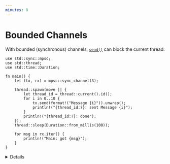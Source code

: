 ```yaml
---
minutes: 8
---
```


# Bounded Channels

With bounded (synchronous) channels, [`send()`] can block the current thread:

```rust,editable
use std::sync::mpsc;
use std::thread;
use std::time::Duration;

fn main() {
    let (tx, rx) = mpsc::sync_channel(3);

    thread::spawn(move || {
        let thread_id = thread::current().id();
        for i in 0..10 {
            tx.send(format!("Message {i}")).unwrap();
            println!("{thread_id:?}: sent Message {i}");
        }
        println!("{thread_id:?}: done");
    });
    thread::sleep(Duration::from_millis(100));

    for msg in rx.iter() {
        println!("Main: got {msg}");
    }
}
```

<details>

- Calling `send()` will block the current thread until there is space in the
  channel for the new message. The thread can be blocked indefinitely if there
  is nobody who reads from the channel.
- A call to `send()` will abort with an error (that is why it returns `Result`)
  if the channel is closed. A channel is closed when the receiver is dropped.
- A bounded channel with a size of zero is called a "rendezvous channel". Every
  send will block the current thread until another thread calls [`recv()`].

</details>

[`send()`]: https://doc.rust-lang.org/std/sync/mpsc/struct.SyncSender.html#method.send
[`recv()`]: https://doc.rust-lang.org/std/sync/mpsc/struct.Receiver.html#method.recv
